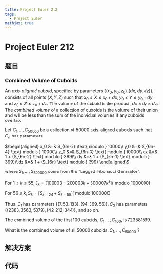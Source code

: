 ```yaml
---
title: Project Euler 212
tags:
  - Project Euler
mathjax: true
---
```

<escape><!-- more --></escape>
    


# Project Euler 212
## 题目
### Combined Volume of Cuboids

An *axis-aligned cuboid*, specified by parameters $\{ (x_0,y_0,z_0), (dx,dy,dz) \}$, consists of all points $(X,Y,Z)$ such that $x_0 \le X \le x_0+dx, y_0 \le Y \le y_0+dy$ and $z_0 \le Z \le z_0+dz$.  The volume of the cuboid is the product, $dx \times dy \times dz$.  The *combined volume* of a collection of cuboids is the volume of their union and will be less than the sum of the individual volumes if any cuboids overlap.

Let $C_1,\dots,C_{50000}$ be a collection of $50000$ axis-aligned cuboids such that $C_n$ has parameters

$\begin{aligned}
x_0 &=& S_{6n-5} \text{ modulo } 10000\\
y_0 &=& S_{6n-4} \text{ modulo } 10000\\
z_0 &=& S_{6n-3} \text{ modulo } 10000\\
dx &=& 1 + (S_{6n-2} \text{ modulo } 399)\\
dy &=& 1 + (S_{6n-1} \text{ modulo } 399)\\
dz &=& 1 + (S_{6n} \text{ modulo } 399)
\end{aligned}$

where $S_1,\dots,S_{300000}$ come from the “Lagged Fibonacci Generator”:

For $1 \le k \le 55, S_k = [100003 - 200003k + 300007k^3]  (\text{ modulo } 1000000)$

For $56 \le k, S_k = [S_{k-24} + S_{k-55}] (\text{ modulo } 1000000)$

Thus, $C_1$ has parameters $\{(7,53,183),(94,369,56)\}$, $C_2$ has parameters $\{(2383,3563,5079),(42,212,344)\}$, and so on.

The combined volume of the first $100$ cuboids, $C_1,\dots,C_{100}$, is $723581599$.

What is the combined volume of all $50000$ cuboids, $C_1,\dots,C_{50000}$ ?


## 解决方案


## 代码



